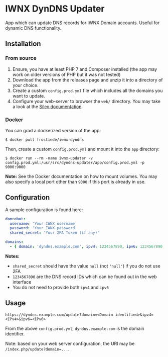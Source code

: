 # IWNX DynDNS Updater

App which can update DNS records for IWNX Domain accounts. Useful for dynamic DNS functionality.

## Installation

### From source

1. Ensure, you have at least PHP 7 and Composer installed (the app may work on older versions of PHP but it was not tested)
2. Download the app from the releases page and unzip it into a directory of your choice.
3. Create a custom `config.prod.yml` file which includes all the domains you want to update.
4. Configure your web-server to browser the `web/` directory. You may take a look at the [Silex documentation](https://silex.sensiolabs.org/doc/2.0/web_servers.html).

### Docker

You can grad a dockerized version of the app:

    $ docker pull frostiede/iwnx-dyndns
    
Then, create a custom `config.prod.yml` and mount it into the `app` directory:

    $ docker run --rm -name iwnx-updater -v config.prod.yml:/usr/src/dyndns-updater/app/config.prod.yml -p 9000:9000
    
**Note:** See the Docker documentation on how to mount volumes. You may also specify a local port other than `9000` if 
 this port is already in use.
 
## Configuration

A sample configuration is found here:

```yml
domrobot:
  username: 'Your IWNX username'
  password: 'Your IWNX password'
  shared_secret: 'Your 2FA Token (if any)'

domains:
  - { domain: 'dyndns.example.com', ipv4: 1234567890, ipv6: 1234567890 }
```

**Notes:**

* `shared_secret` should have the value `null` (not `'null'`) if you do not use 2FA
* `1234567890` are the DNS record IDs which can be found out in the web interface
* You do not need to provide both `ipv4` and `ipv6`

## Usage

    https://dyndns.example.com/update?domain=<Domain identified>&ipv4=<IPv4>&ipv6=<IPv6>
    
From the above `config.prod.yml`, `dyndns.example.com` is the domain identifier.
    
Note: based on your web server configuration, the URI may be `/index.php/update?domain=...`.


